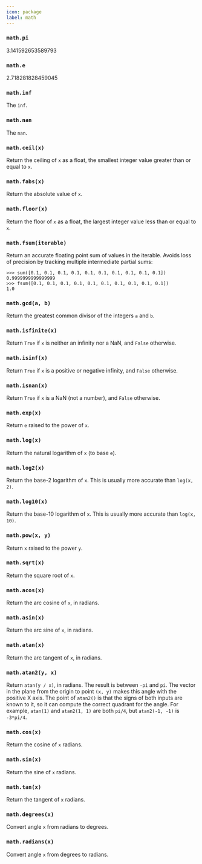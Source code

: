 ```yaml
---
icon: package
label: math
---
```


### `math.pi`

3.141592653589793

### `math.e`

2.718281828459045

### `math.inf`

The `inf`.

### `math.nan`

The `nan`.

### `math.ceil(x)`

Return the ceiling of `x` as a float, the smallest integer value greater than or equal to `x`.

### `math.fabs(x)`

Return the absolute value of `x`.

### `math.floor(x)`

Return the floor of `x` as a float, the largest integer value less than or equal to `x`.

### `math.fsum(iterable)`

Return an accurate floating point sum of values in the iterable. Avoids loss of precision by tracking multiple intermediate partial sums:

```
>>> sum([0.1, 0.1, 0.1, 0.1, 0.1, 0.1, 0.1, 0.1, 0.1, 0.1])
0.9999999999999999
>>> fsum([0.1, 0.1, 0.1, 0.1, 0.1, 0.1, 0.1, 0.1, 0.1, 0.1])
1.0
```

### `math.gcd(a, b)`

Return the greatest common divisor of the integers `a` and `b`.


### `math.isfinite(x)`

Return `True` if `x` is neither an infinity nor a NaN, and `False` otherwise.

### `math.isinf(x)`

Return `True` if `x` is a positive or negative infinity, and `False` otherwise.

### `math.isnan(x)`

Return `True` if `x` is a NaN (not a number), and `False` otherwise.

### `math.exp(x)`

Return `e` raised to the power of `x`.

### `math.log(x)`

Return the natural logarithm of `x` (to base `e`).

### `math.log2(x)`

Return the base-2 logarithm of `x`. This is usually more accurate than `log(x, 2)`.

### `math.log10(x)`

Return the base-10 logarithm of `x`. This is usually more accurate than `log(x, 10)`.

### `math.pow(x, y)`

Return `x` raised to the power `y`.

### `math.sqrt(x)`

Return the square root of `x`.

### `math.acos(x)`

Return the arc cosine of `x`, in radians.

### `math.asin(x)`

Return the arc sine of `x`, in radians.

### `math.atan(x)`

Return the arc tangent of `x`, in radians.

### `math.atan2(y, x)`

Return `atan(y / x)`, in radians. The result is between `-pi` and `pi`. The vector in the plane from the origin to point `(x, y)` makes this angle with the positive X axis. The point of `atan2()` is that the signs of both inputs are known to it, so it can compute the correct quadrant for the angle. For example, `atan(1)` and `atan2(1, 1)` are both `pi/4`, but `atan2(-1, -1)` is `-3*pi/4`.

### `math.cos(x)`

Return the cosine of `x` radians.

### `math.sin(x)`

Return the sine of `x` radians.

### `math.tan(x)`

Return the tangent of `x` radians.

### `math.degrees(x)`

Convert angle `x` from radians to degrees.

### `math.radians(x)`

Convert angle `x` from degrees to radians.




